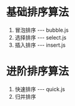 # 基础排序算法
1. 冒泡排序 --- bubble.js
2. 选择排序 --- select.js
3. 插入排序 --- insert.js

# 进阶排序算法
1. 快速排序 --- quick.js
2. 归并排序